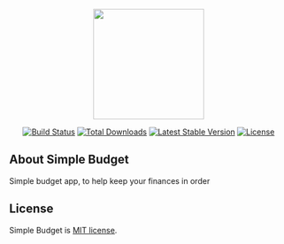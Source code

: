 <p align="center"><a href="#" target="_blank"><img src="../main/public/assets/img/Simple Budget-logo/default.png" height="200" width="200"></a></p>

<p align="center">
<a href=""><img src="" alt="Build Status"></a>
<a href=""><img src="" alt="Total Downloads"></a>
<a href=""><img src="" alt="Latest Stable Version"></a>
<a href=""><img src="" alt="License"></a>
</p>

## About Simple Budget

<p>Simple budget app, to help keep your finances in order</P>

## License

Simple Budget is [MIT license](https://opensource.org/licenses/MIT).
